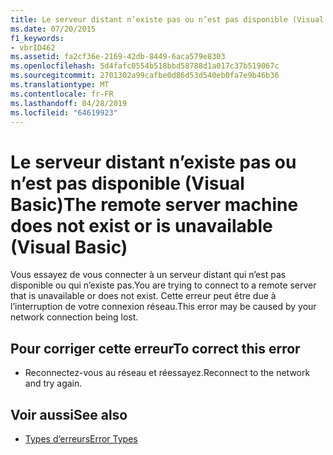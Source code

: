 ```yaml
---
title: Le serveur distant n’existe pas ou n’est pas disponible (Visual Basic)
ms.date: 07/20/2015
f1_keywords:
- vbrID462
ms.assetid: fa2cf36e-2169-42db-8449-6aca579e8303
ms.openlocfilehash: 5d4fafc0554b518bbd58788d1a017c37b519067c
ms.sourcegitcommit: 2701302a99cafbe0d86d53d540eb0fa7e9b46b36
ms.translationtype: MT
ms.contentlocale: fr-FR
ms.lasthandoff: 04/28/2019
ms.locfileid: "64619923"
---
```

# <a name="the-remote-server-machine-does-not-exist-or-is-unavailable-visual-basic"></a><span data-ttu-id="bf2d8-102">Le serveur distant n’existe pas ou n’est pas disponible (Visual Basic)</span><span class="sxs-lookup"><span data-stu-id="bf2d8-102">The remote server machine does not exist or is unavailable (Visual Basic)</span></span>
<span data-ttu-id="bf2d8-103">Vous essayez de vous connecter à un serveur distant qui n’est pas disponible ou qui n’existe pas.</span><span class="sxs-lookup"><span data-stu-id="bf2d8-103">You are trying to connect to a remote server that is unavailable or does not exist.</span></span> <span data-ttu-id="bf2d8-104">Cette erreur peut être due à l’interruption de votre connexion réseau.</span><span class="sxs-lookup"><span data-stu-id="bf2d8-104">This error may be caused by your network connection being lost.</span></span>  
  
## <a name="to-correct-this-error"></a><span data-ttu-id="bf2d8-105">Pour corriger cette erreur</span><span class="sxs-lookup"><span data-stu-id="bf2d8-105">To correct this error</span></span>  
  
- <span data-ttu-id="bf2d8-106">Reconnectez-vous au réseau et réessayez.</span><span class="sxs-lookup"><span data-stu-id="bf2d8-106">Reconnect to the network and try again.</span></span>  
  
## <a name="see-also"></a><span data-ttu-id="bf2d8-107">Voir aussi</span><span class="sxs-lookup"><span data-stu-id="bf2d8-107">See also</span></span>

- [<span data-ttu-id="bf2d8-108">Types d’erreurs</span><span class="sxs-lookup"><span data-stu-id="bf2d8-108">Error Types</span></span>](../../visual-basic/programming-guide/language-features/error-types.md)
